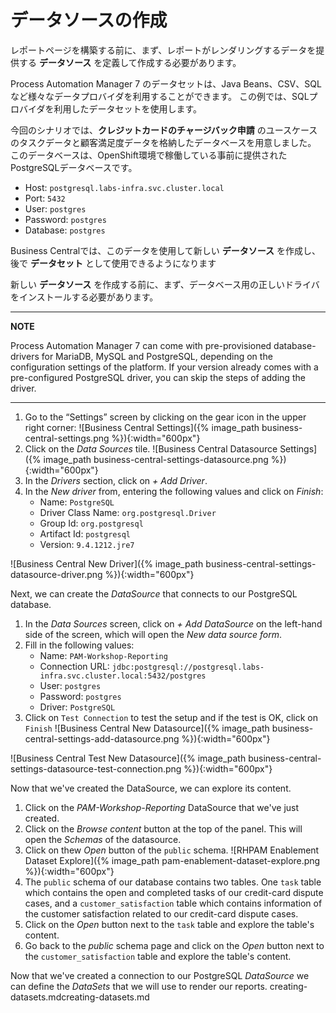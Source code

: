 # データソースの作成

レポートページを構築する前に、まず、レポートがレンダリングするデータを提供する **データソース** を定義して作成する必要があります。

Process Automation Manager 7 のデータセットは、Java Beans、CSV、SQLなど様々なデータプロバイダを利用することができます。
この例では、SQLプロバイダを利用したデータセットを使用します。

今回のシナリオでは、**クレジットカードのチャージバック申請** のユースケースのタスクデータと顧客満足度データを格納したデータベースを用意しました。
このデータベースは、OpenShift環境で稼働している事前に提供されたPostgreSQLデータベースです。

* Host: `postgresql.labs-infra.svc.cluster.local`
* Port: `5432`
* User: `postgres`
* Password: `postgres`
* Database:  `postgres`

Business Centralでは、このデータを使用して新しい **データソース** を作成し、後で **データセット** として使用できるようになります

新しい **データソース** を作成する前に、まず、データベース用の正しいドライバをインストールする必要があります。

---
**NOTE**

Process Automation Manager 7 can come with pre-provisioned database-drivers for MariaDB, MySQL and PostgreSQL, depending on the configuration settings of the platform. If your version already comes with a pre-configured PostgreSQL driver, you can skip the steps of adding the driver.

---

1. Go to the “Settings” screen by clicking on the gear icon in the upper right corner:
![Business Central Settings]({% image_path business-central-settings.png %}){:width="600px"}
2. Click on the *Data Sources* tile.
![Business Central Datasource Settings]({% image_path business-central-settings-datasource.png %}){:width="600px"}
3. In the *Drivers* section, click on *+ Add Driver*.
4. In the *New driver* from, entering the following values and click on *Finish*:
    - Name: `PostgreSQL`  
    - Driver Class Name: `org.postgresql.Driver`  
    - Group Id: `org.postgresql`  
    - Artifact Id: `postgresql`  
    - Version: `9.4.1212.jre7`  

![Business Central New Driver]({% image_path business-central-settings-datasource-driver.png %}){:width="600px"}

Next, we can create the *DataSource* that connects to our PostgreSQL database.

1. In the *Data Sources* screen, click on *+ Add DataSource* on the left-hand side of the screen, which will open the *New data source form*.
2. Fill in the following values:
    - Name: `PAM-Workshop-Reporting`  
    - Connection URL: `jdbc:postgresql://postgresql.labs-infra.svc.cluster.local:5432/postgres`  
    - User: `postgres`  
    - Password: `postgres`  
    - Driver: `PostgreSQL`  
3. Click on `Test Connection` to test the setup and if the test is OK, click on `Finish`
![Business Central New Datasource]({% image_path business-central-settings-add-datasource.png %}){:width="600px"}

![Business Central Test New Datasource]({% image_path business-central-settings-datasource-test-connection.png %}){:width="600px"}

Now that we've created the DataSource, we can explore its content.

1. Click on the *PAM-Workshop-Reporting* DataSource that we've just created.
2. Click on the *Browse content* button at the top of the panel. This will open the *Schemas* of the datasource.
3. Click on thew *Open* button of the `public` schema.
![RHPAM Enablement Dataset Explore]({% image_path pam-enablement-dataset-explore.png %}){:width="600px"}
4. The `public` schema of our database contains two tables. One `task` table which contains the open and completed tasks of our credit-card dispute cases, and a `customer_satisfaction` table which contains information of the customer satisfaction related to our credit-card dispute cases.
5. Click on the *Open* button next to the `task` table and explore the table's content.
6. Go back to the *public* schema page and click on the *Open* button next to the `customer_satisfaction` table and explore the table's content.

Now that we've created a connection to our PostgreSQL *DataSource* we can define the *DataSets* that we will use to render our reports.
creating-datasets.mdcreating-datasets.md
